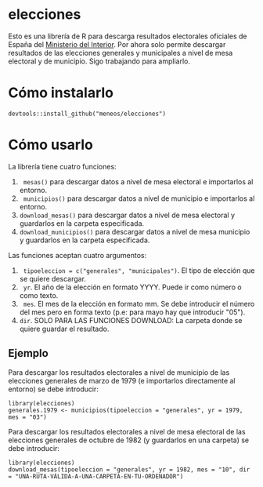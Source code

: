 # elecciones

Esto es una librería de R para descarga resultados electorales oficiales de España del [Ministerio del Interior](http://www.infoelectoral.mir.es/infoelectoral/min/). Por ahora solo permite descargar resultados de las elecciones generales y municipales a nivel de mesa electoral y de municipio. Sigo trabajando para ampliarlo.


# Cómo instalarlo

```
devtools::install_github("meneos/elecciones")
```

# Cómo usarlo

La librería tiene cuatro funciones: 

1. ``` mesas()``` para descargar datos a nivel de mesa electoral e importarlos al entorno.
2. ``` municipios()``` para descargar datos a nivel de municipio e importarlos al entorno.
3. ```download_mesas()``` para descargar datos a nivel de mesa electoral y guardarlos en la carpeta especificada.
4. ```download_municipios()``` para descargar datos a nivel de mesa municipio y guardarlos en la carpeta especificada.

Las funciones aceptan cuatro argumentos:

1. ``` tipoeleccion = c("generales", "municipales")```. El tipo de elección que se quiere descargar.
2. ``` yr```. El año de la elección en formato YYYY. Puede ir como número o como texto.
3. ``` mes```. El mes de la elección en formato mm. Se debe introducir el número del mes pero en forma texto (p.e: para mayo hay que introducir "05").
4. ```dir```. SOLO PARA LAS FUNCIONES DOWNLOAD: La carpeta donde se quiere guardar el resultado.

## Ejemplo
Para descargar los resultados electorales a nivel de municipio de las elecciones generales de marzo de 1979 (e importarlos directamente al entorno) se debe introducir:

```
library(elecciones)
generales.1979 <- municipios(tipoeleccion = "generales", yr = 1979, mes = "03")

```

Para descargar los resultados electorales a nivel de mesa electoral de las elecciones generales de octubre de 1982 (y guardarlos en una carpeta) se debe introducir:

```
library(elecciones)
download_mesas(tipoeleccion = "generales", yr = 1982, mes = "10", dir = "UNA-RUTA-VÁLIDA-A-UNA-CARPETA-EN-TU-ORDENADOR")
```
